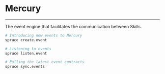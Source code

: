 # Mercury
****
The event engine that facilitates the communication between Skills.

```bash
# Introducing new events to Mercury
spruce create.event

# Listening to events
spruce listen.event

# Pulling the latest event contracts
spruce sync.events

```

